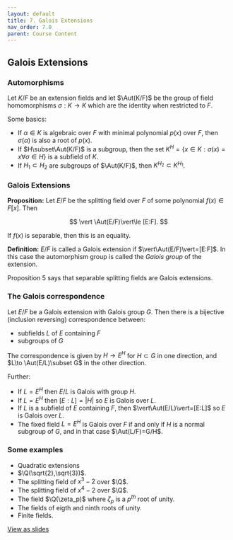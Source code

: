 ```yaml
---
layout: default
title: 7. Galois Extensions
nav_order: 7.0
parent: Course Content
---
```


## Galois Extensions

### Automorphisms

Let $K/F$ be an extension fields and let $\Aut(K/F)$ be the group of field homomorphisms $\sigma: K\to K$ which are the identity when restricted to $F$.

Some basics:

- If $\alpha\in K$ is algebraic over $F$ with minimal polynomial $p(x)$ over $F$, then $\sigma(\alpha)$ is also a root of $p(x)$.
- If $H\subset\Aut(K/F)$ is a subgroup, then the set $K^{H}=\lbrace x\in K : \sigma(x)=x\forall \sigma\in H\rbrace$ is a subfield of $K$.
- If $H_1\subset H_2$ are subgroups of $\Aut(K/F)$, then $K^{H_{2}}\subset K^{H_{1}}$.

### Galois Extensions

**Proposition:** Let $E/F$ be the splitting field over $F$ of some polynomial $f(x)\in F[x]$. Then

$$
\vert \Aut(E/F)\vert\le [E:F].
$$

If $f(x)$ is separable, then this is an equality.

**Definition:** $E/F$ is called a Galois extension if $\vert\Aut(E/F)\vert=[E:F]$. In this case the automorphism
group is called the _Galois group_ of the extension.

Proposition 5 says that separable splitting fields are Galois extensions.

### The Galois correspondence

Let $E/F$ be a Galois extension with Galois group $G$. Then there is a bijective (inclusion reversing) correspondence
between:

- subfields $L$ of $E$ containing $F$
- subgroups of $G$

The correspondence is given by $H\to E^{H}$ for $H\subset G$ in one direction, and $L\to \Aut(E/L)\subset G$ in the other direction.

Further:

- If $L=E^{H}$ then $E/L$ is Galois with group $H$.
- If $L=E^{H}$ then $[E:L]=\vert H\vert$ so $E$ is Galois over $L$.
- If $L$ is a subfield of $E$ containing $F$, then $\vert\Aut(E/L)\vert=[E:L]$ so $E$ is Galois over $L$.
- The fixed field $L=E^{H}$ is Galois over $F$ if and only if $H$ is a normal subgroup of $G$, and in that case $\Aut(L/F)=G/H$.

### Some examples

- Quadratic extensions
- $\Q(\sqrt{2},\sqrt{3})$.
- The splitting field of $x^3-2$ over $\Q$.
- The splitting field of $x^4-2$ over $\Q$.
- The field $\Q(\zeta_p)$ where $\zeta_p$ is a $p^{th}$ root of unity.
- The fields of eigth and ninth roots of unity.
- Finite fields.

<div>
<a href="slides/07-galoisextensions.html"> View as slides </a>
</div>
